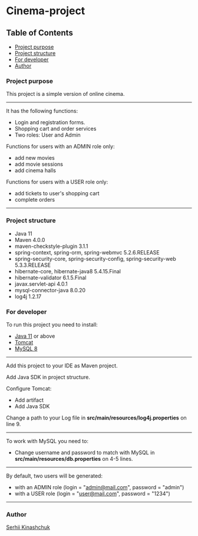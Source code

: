 # Cinema-project

## Table of Contents
* [Project purpose](#purpose)
* [Project structure](#structure)
* [For developer](#developer)
* [Author](#author)

### <a name="purpose"></a>Project purpose

This project is a simple version of online cinema.

<hr>

It has the following functions:
- Login and registration forms.
- Shopping cart and order services
- Two roles: User and Admin

Functions for users with an ADMIN role only:
- add new movies
- add movie sessions
- add cinema halls
  
Functions for users with a USER role only: 
- add tickets to user's shopping cart
- complete orders

<hr>

### <a name="structure"></a>Project structure

- Java 11
- Maven 4.0.0
- maven-checkstyle-plugin 3.1.1
- spring-context, spring-orm, spring-webmvc 5.2.6.RELEASE
- spring-security-core, spring-security-config, spring-security-web 5.3.3.RELEASE
- hibernate-core, hibernate-java8 5.4.15.Final
- hibernate-validator 6.1.5.Final
- javax.servlet-api 4.0.1
- mysql-connector-java 8.0.20
- log4j 1.2.17

### <a name='developer'></a>For developer

To run this project you need to install:

- <a href="https://www.oracle.com/java/technologies/javase-jdk11-downloads.html">Java 11</a> or above
- <a href="https://tomcat.apache.org/download-90.cgi">Tomcat</a>
- <a href="https://www.mysql.com/downloads/">MySQL 8</a>

<hr>

Add this project to your IDE as Maven project.

Add Java SDK in project structure.

Configure Tomcat:
- Add artifact
- Add Java SDK

Change a path to your Log file in **src/main/resources/log4j.properties** on line 9.

<hr>

To work with MySQL you need to:
- Change username and password to match with MySQL in **src/main/resources/db.properties** 
on 4-5 lines.

<hr>

By default, two users will be generated:
- with an ADMIN role (login = "admin@mail.com", password = "admin")
- with a USER role (login = "user@mail.com", password = "1234")

<hr>

### <a name='author'></a>Author
[Serhii Kinashchuk](https://github.com/serg-ksv)

